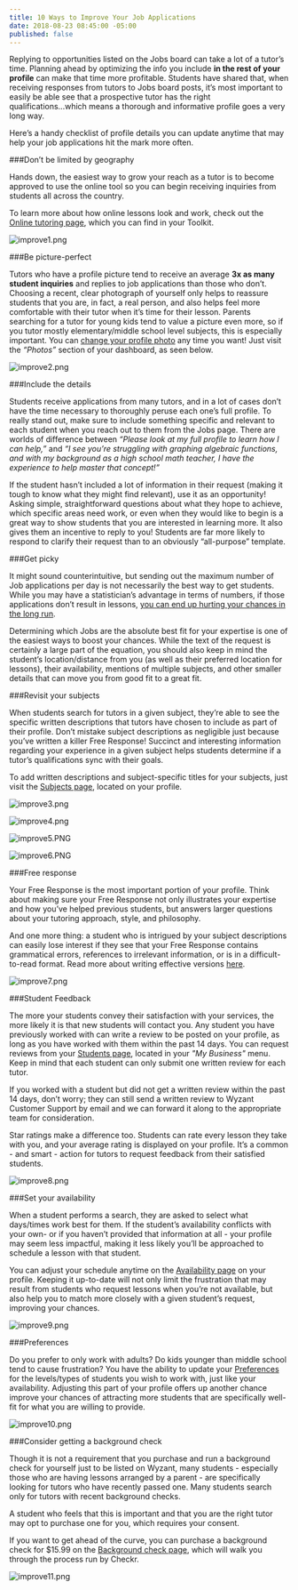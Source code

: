 ```yaml
---
title: 10 Ways to Improve Your Job Applications
date: 2018-08-23 08:45:00 -05:00
published: false
---
```


Replying to opportunities listed on the Jobs board can take a lot of a tutor’s time. Planning ahead by optimizing the info you include **in the rest of your profile** can make that time more profitable. Students have shared that, when receiving responses from tutors to Jobs board posts, it’s most important to easily be able see that a prospective tutor has the right qualifications...which means a thorough and informative profile goes a very long way.

Here’s a handy checklist of profile details you can update anytime that may help your job applications hit the mark more often.

###Don’t be limited by geography

Hands down, the easiest way to grow your reach as a tutor is to become approved to use the online tool so you can begin receiving inquiries from students all across the country. 

To learn more about how online lessons look and work, check out the [Online tutoring page](https://www.wyzant.com/online/tutor), which you can find in your Toolkit.

![improve1.png](/blog/uploads/improve1.png)

###Be picture-perfect

Tutors who have a profile picture tend to receive an average **3x as many student inquiries** and replies to job applications than those who don’t. Choosing a recent, clear photograph of yourself only helps to reassure students that you are, in fact, a real person, and also helps feel more comfortable with their tutor when it’s time for their lesson. Parents searching for a tutor for young kids tend to value a picture even more, so if you tutor mostly elementary/middle school level subjects, this is especially important. You can [change your profile photo](https://support.wyzant.com/hc/en-us/articles/115001873363-How-do-I-upload-or-change-my-profile-photo-) any time you want! Just visit the *“Photos”* section of your dashboard, as seen below.

![improve2.png](/blog/uploads/improve2.png)

###Include the details

Students receive applications from many tutors, and in a lot of cases don’t have the time necessary to thoroughly peruse each one’s full profile. To really stand out, make sure to include something specific and relevant to each student when you reach out to them from the Jobs page. There are worlds of difference between *“Please look at my full profile to learn how I can help,”* and *“I see you’re struggling with graphing algebraic functions, and with my background as a high school math teacher, I have the experience to help master that concept!”*

If the student hasn’t included a lot of information in their request (making it tough to know what they might find relevant), use it as an opportunity! Asking simple, straightforward questions about what they hope to achieve, which specific areas need work, or even when they would like to begin is a great way to show students that you are interested in learning more. It also gives them an incentive to reply to you! Students are far more likely to respond to clarify their request than to an obviously “all-purpose” template.


###Get picky

It might sound counterintuitive, but sending out the maximum number of Job applications per day is not necessarily the best way to get students. While you may have a statistician’s advantage in terms of numbers, if those applications don’t result in lessons, [you can end up hurting your chances in the long run](https://www.wyzant.com/blog/tutor/get-more-students-by-understanding-the-algorithm/). 

Determining which Jobs are the absolute best fit for your expertise is one of the easiest ways to boost your chances. While the text of the request is certainly a large part of the equation, you should also keep in mind the student’s location/distance from you (as well as their preferred location for lessons), their availability, mentions of multiple subjects, and other smaller details that can move you from good fit to a great fit.

###Revisit your subjects

When students search for tutors in a given subject, they’re able to see the specific written descriptions that tutors have chosen to include as part of their profile. Don’t mistake subject descriptions as negligible just because you’ve written a killer Free Response! Succinct and interesting information regarding your experience in a given subject helps students determine if a tutor’s qualifications sync with their goals.

To add written descriptions and subject-specific titles for your subjects, just visit the [Subjects page](https://www.wyzant.com/tutor/subjects/), located on your profile.

![improve3.png](/blog/uploads/improve3.png)

![improve4.png](/blog/uploads/improve4.png)

![improve5.PNG](/blog/uploads/improve5.PNG)

![improve6.PNG](/blog/uploads/improve6.PNG)

###Free response

Your Free Response is the most important portion of your profile. Think about making sure your Free Response not only illustrates your expertise and how you’ve helped previous students, but answers larger questions about your tutoring approach, style, and philosophy. 

And one more thing: a student who is intrigued by your subject descriptions can easily lose interest if they see that your Free Response contains grammatical errors, references to irrelevant information, or is in a difficult-to-read format. Read more about writing effective versions [here](https://support.wyzant.com/hc/en-us/articles/208602326-How-do-I-write-an-effective-Free-Response-).

![improve7.png](/blog/uploads/improve7.png)

###Student Feedback

The more your students convey their satisfaction with your services, the more likely it is that new students will contact you. Any student you have previously worked with can write a review to be posted on your profile, as long as you have worked with them within the past 14 days. You can request reviews from your [Students page](https://www.wyzant.com/tutor/students/index), located in your *"My Business"* menu. Keep in mind that each student can only submit one written review for each tutor.

If you worked with a student but did not get a written review within the past 14 days, don’t worry; they can still send a written review to Wyzant Customer Support by email and we can forward it along to the appropriate team for consideration. 

Star ratings make a difference too. Students can rate every lesson they take with you, and your average rating is displayed on your profile. It’s a common - and smart - action for tutors to request feedback from their satisfied students.

![improve8.png](/blog/uploads/improve8.png)

###Set your availability

When a student performs a search, they are asked to select what days/times work best for them. If the student’s availability conflicts with your own- or if you haven’t provided that information at all - your profile may seem less impactful, making it less likely you’ll be approached to schedule a lesson with that student.

You can adjust your schedule anytime on the [Availability page](https://www.wyzant.com/tutor/availability) on your profile. Keeping it up-to-date will not only limit the frustration that may result from students who request lessons when you’re not available, but also help you to match more closely with a given student’s request, improving your chances.

![improve9.png](/blog/uploads/improve9.png)

###Preferences

Do you prefer to only work with adults? Do kids younger than middle school tend to cause frustration? You have the ability to update your [Preferences](https://www.wyzant.com/tutor/preferences) for the levels/types of students you wish to work with, just like your availability. Adjusting this part of your profile offers up another chance improve your chances of attracting more students that are specifically well-fit for what you are willing to provide.

![improve10.png](/blog/uploads/improve10.png)

###Consider getting a background check

Though it is not a requirement that you purchase and run a background check for yourself just to be listed on Wyzant, many students - especially those who are having lessons arranged by a parent - are specifically looking for tutors who have recently passed one. Many students search only for tutors with recent background checks.

A student who feels that this is important and that you are the right tutor may opt to purchase one for you, which requires your consent. 

If you want to get ahead of the curve, you can purchase a background check for $15.99 on the [Background check page](https://www.wyzant.com/backgroundcheck), which will walk you through the process run by Checkr.

![improve11.png](/blog/uploads/improve11.png)
 